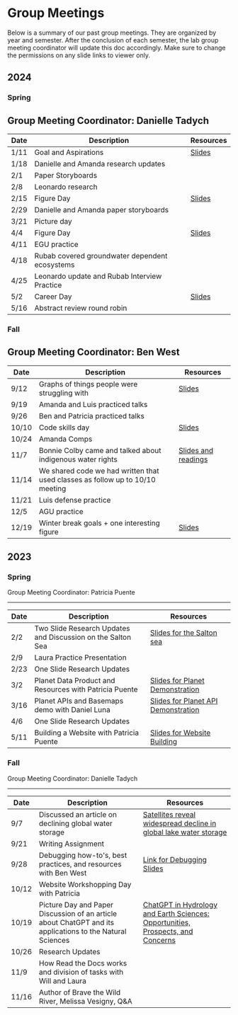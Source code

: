 # Group Meetings
Below is a summary of our past group meetings.  They are organized by year and semester.  After the conclusion of each semester, the lab group meeting coordinator will update this doc accordingly.  Make sure to change the permissions on any slide links to viewer only.

## 2024
### Spring
Group Meeting Coordinator: Danielle Tadych
---
| Date | Description| Resources |
|---|---|---|
|1/11 | Goal and Aspirations|[Slides](https://docs.google.com/presentation/d/1CK5Lm81hheuyt0FBn5ymEtFgEt0DSK4jKZzr4P4QFJs/edit#slide=id.p)|
|1/18| Danielle and Amanda research updates||
|2/1| Paper Storyboards||
|2/8| Leonardo research||
|2/15 | Figure Day|[Slides](https://docs.google.com/presentation/d/1Q1iQhQhtnxVjDF4oAXlTL6ttk_sF7eg8/edit?usp=sharing&ouid=115452162442425983102&rtpof=true&sd=true)| 
|2/29| Danielle and Amanda paper storyboards||
|3/21| Picture day||
|4/4 | Figure Day |[Slides](https://docs.google.com/presentation/d/1wfHl28wdMEZhqr7l84fjELF-6l63TbMpdxBRcBKGkgI/edit?usp=sharing)|
|4/11| EGU practice||
|4/18| Rubab covered groundwater dependent ecosystems||
|4/25| Leonardo update and Rubab Interview Practice||
|5/2 | Career Day |[Slides](https://docs.google.com/presentation/d/1SaGlMe0jPY9wi7eCrMnf0MHB25M9RtTeNhkuRxH3Pic/edit?usp=sharing)|
|5/16| Abstract review round robin||

### Fall
Group Meeting Coordinator: Ben West
---
| Date | Description| Resources |
|---|---|---|
|9/12 | Graphs of things people were struggling with|[Slides](https://docs.google.com/presentation/d/1RIniHipdhxF-_4_mg9qYlf9357ezTv2c/edit?usp=sharing&ouid=115452162442425983102&rtpof=true&sd=true)|
|9/19 | Amanda and Luis practiced talks|| 
|9/26 | Ben and Patricia practiced talks ||
|10/10 | Code skills day |[Slides](https://docs.google.com/presentation/d/16SDBhct6jT44f9N3ZYACEhwsjMSeWWiLY-k0ZDzUCjw/edit?usp=sharing)|
|10/24 | Amanda Comps||
|11/7| Bonnie Colby came and talked about indigenous water rights|[Slides and readings](https://drive.google.com/drive/folders/1H0BT0IYg1g4QCcXwic-cV8Ao7tXHpXD4)|
|11/14| We shared code we had written that used classes as follow up to 10/10 meeting||
|11/21| Luis defense practice||
|12/5| AGU practice||
|12/19| Winter break goals + one interesting figure|[Slides](https://docs.google.com/presentation/d/1NGRywf5Sc-WwGmJtXjwgDgaIiv-rVrLSwV9Q0pSZDxc/edit?usp=sharing)|

## 2023
### Spring
Group Meeting Coordinator: Patricia Puente

---
| Date | Description| Resources |
|---|---|---|
|2/2 | Two Slide Research Updates and Discussion on the Salton Sea|[Slides for the Salton sea](https://docs.google.com/presentation/d/1okXl2uCZkjAwDyEGZVVsKJWZ8Tddt-3f/edit?usp=sharing&ouid=104873212690310383662&rtpof=true&sd=true)|
|2/9 | Laura Practice Presentation|| 
|2/23 | One Slide Research Updates ||
|3/2 | Planet Data Product and Resources with Patricia Puente |[Slides for Planet  Demonstration](https://docs.google.com/presentation/d/1SQTf9sU2rx2b_OOWzVndSW0T6pAXu0ojHi1sOGlaTT4/edit#slide=id.g214b1b0f435_0_55)|
|3/16 | Planet APIs and Basemaps demo with Daniel Luna |[Slides for Planet API Demonstration](https://docs.google.com/presentation/d/1O4L9wwFIlB7TUeVAkopre1496MyrQUSb4eiZ7Osnyck/edit?usp=sharing)|
|4/6 | One Slide Research Updates||
|5/11| Building a Website with Patricia Puente|[Slides for Website Building](https://docs.google.com/presentation/d/1O4L9wwFIlB7TUeVAkopre1496MyrQUSb4eiZ7Osnyck/edit?usp=sharing)|

### Fall
Group Meeting Coordinator: Danielle Tadych

---
| Date | Description| Resources |
|---|---|---|
|9/7| Discussed an article on declining global water storage | [Satellites reveal widespread decline in global lake water storage](https://www.science.org/doi/10.1126/science.abo2812)
|9/21| Writing Assignment
|9/28| Debugging how-to's, best practices, and resources with Ben West|[Link for Debugging Slides](https://docs.google.com/presentation/d/1pbHDGy_aB3Bl5XSlJ9Icu0WYJSqfNizTkJUnarAr658/edit?usp=sharing)
|10/12| Website Workshopping Day with Patricia
|10/19| Picture Day and Paper Discussion of an article about ChatGPT and its applications to the Natural Sciences|[ChatGPT in Hydrology and Earth Sciences: Opportunities, Prospects, and Concerns](https://doi.org/10.1029/2023WR036288)
|10/26| Research Updates|
|11/9| How Read the Docs works and division of tasks with Will and Laura
|11/16| Author of Brave the Wild River, Melissa Vesigny, Q&A

